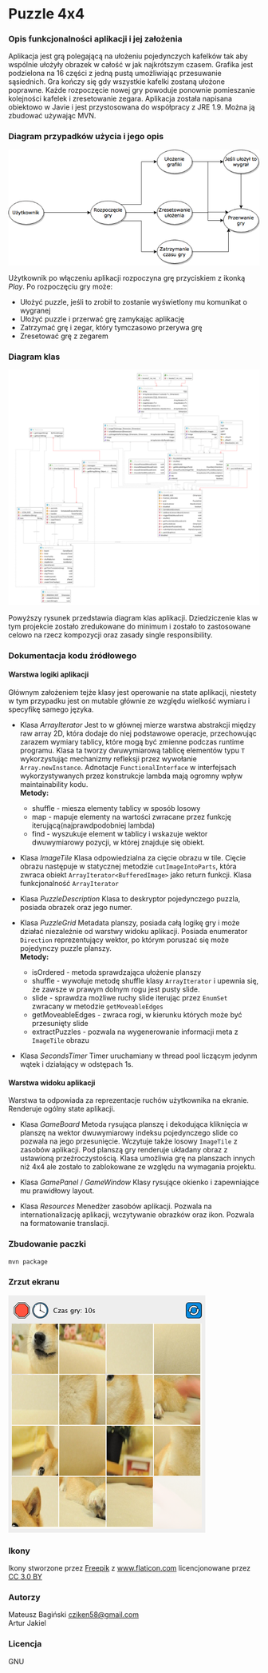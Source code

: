 # Puzzle 4x4

### Opis funkcjonalności aplikacji i jej założenia
Aplikacja jest grą polegającą na ułożeniu pojedynczych kafelków tak aby wspólnie ułożyły obrazek w całość w jak najkrótszym czasem. Grafika jest podzielona na 16 części z jedną pustą umożliwiając przesuwanie sąsiednich. Gra kończy się gdy wszystkie kafelki zostaną ułożone poprawne. Każde rozpoczęcie nowej gry powoduje ponownie pomieszanie kolejności kafelek i zresetowanie zegara. Aplikacja została napisana obiektowo w Javie i jest przystosowana do współpracy z JRE 1.9. Można ją zbudować używając MVN.

### Diagram przypadków użycia i jego opis 
![Behaviour diagram](src/main/doc/behaviour.png?raw=true "Zachowań")

Użytkownik po włączeniu aplikacji rozpoczyna grę przyciskiem z ikonką _Play_. Po rozpoczęciu gry może:
* Ułożyć puzzle, jeśli to zrobił to zostanie wyświetlony mu komunikat o wygranej
* Ułożyć puzzle i przerwać grę zamykając aplikację
* Zatrzymać grę i zegar, który tymczasowo przerywa grę
* Zresetować grę z zegarem

### Diagram klas
![Class diagram](src/main/doc/mockup.png?raw=true "Mockup")

Powyższy rysunek przedstawia diagram klas aplikacji. Dziedziczenie klas w tym projekcie zostało zredukowane do minimum i zostało to zastosowane celowo na rzecz kompozycji oraz zasady single responsibility.

### Dokumentacja kodu źródłowego
#### Warstwa logiki aplikacji
Głównym założeniem tejże klasy jest operowanie na state aplikacji, niestety w tym przypadku jest on mutable głównie ze względu wielkość wymiaru i specyfikę samego języka.

+ Klasa _ArrayIterator_
Jest to w głównej mierze warstwa abstrakcji między raw array 2D, która dodaje do niej podstawowe operacje, przechowując zarazem wymiary tablicy, które mogą być zmienne podczas runtime programu. Klasa ta tworzy dwuwymiarową tablicę elementów typu `T` wykorzystując mechanizmy refleksji przez wywołanie `Array.newInstance`. Adnotacje `FunctionalInterface` w interfejsach wykorzystywanych przez konstrukcje lambda mają ogromny wpływ maintainability kodu.<br />
**Metody:**
    * shuffle - miesza elementy tablicy w sposób losowy
    * map - mapuje elementy na wartości zwracane przez funkcję iterującą(najprawdpodobniej lambda)
    * find - wyszukuje element w tablicy i wskazuje wektor dwuwymiarowy pozycji, w której znajduje się obiekt.
 
+ Klasa _ImageTile_
Klasa odpowiedzialna za cięcie obrazu w tile. Cięcie obrazu następuje w statycznej metodzie `cutImageIntoParts`, która zwraca obiekt `ArrayIterator<BufferedImage>` jako return funkcji. Klasa funkcjonalność `ArrayIterator`

+ Klasa _PuzzleDescription_
Klasa to deskryptor pojedynczego puzzla, posiada obrazek oraz jego numer.

+ Klasa _PuzzleGrid_
Metadata planszy, posiada całą logikę gry i może działać niezależnie od warstwy widoku aplikacji. Posiada enumerator `Direction` reprezentujący wektor, po którym poruszać się może pojedynczy puzzle planszy. <br />
**Metody:**
    * isOrdered - metoda sprawdzająca ułożenie planszy
    * shuffle - wywołuje metodę shuffle klasy `ArrayIterator` i upewnia się, że zawsze w prawym dolnym rogu jest pusty slide.
    * slide - sprawdza możliwe ruchy slide iterując przez `EnumSet` zwracany w metodzie `getMoveableEdges`
    * getMoveableEdges - zwraca rogi, w kierunku których może być przesunięty slide
    * extractPuzzles - pozwala na wygenerowanie informacji meta z `ImageTile` obrazu
    
+ Klasa _SecondsTimer_
Timer uruchamiany w thread pool liczącym jedynm wątek i działający w odstępach 1s. 

#### Warstwa widoku aplikacji
Warstwa ta odpowiada za reprezentacje ruchów użytkownika na ekranie. Renderuje ogólny state aplikacji.

+ Klasa _GameBoard_
Metoda rysująca planszę i dekodująca kliknięcia w planszę na wektor dwuwymiarowy indeksu pojedynczego slide co pozwala na jego przesunięcie. Wczytuje także losowy `ImageTile` z zasobów aplikacji. Pod planszą gry renderuje układany obraz z ustawioną przeźroczystością. Klasa umożliwia grę na planszach innych niż 4x4 ale zostało to zablokowane ze względu na wymagania projektu.

+ Klasa _GamePanel_ / _GameWindow_
Klasy rysujące okienko i zapewniające mu prawidłowy layout.

+ Klasa _Resources_
Menedżer zasobów aplikacji. Pozwala na internationalizację aplikacji, wczytywanie obrazków oraz ikon. Pozwala na formatowanie translacji.

### Zbudowanie paczki
`mvn package`

### Zrzut ekranu
![Screenshot](src/main/doc/screenshot.png?raw=true "Screenshot")

### Ikony
Ikony stworzone przez <a href="http://www.freepik.com" title="Freepik">Freepik</a> z <a href="https://www.flaticon.com/" title="Flaticon">www.flaticon.com</a> licencjonowane przez <a href="http://creativecommons.org/licenses/by/3.0/" title="Creative Commons BY 3.0" target="_blank">CC 3.0 BY</a>

### Autorzy
Mateusz Bagiński <cziken58@gmail.com> <br />
Artur Jakiel

### Licencja 
GNU